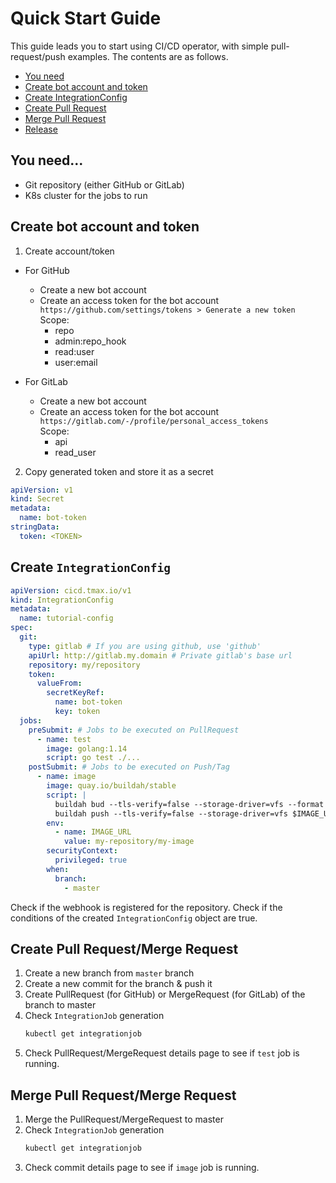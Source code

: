 # Quick Start Guide

This guide leads you to start using CI/CD operator, with simple pull-request/push examples.
The contents are as follows.

* [You need](#you-need)
* [Create bot account and token](#create-bot-account-and-token)
* [Create IntegrationConfig](#create-integrationconfig)
* [Create Pull Request](#create-pull-request)
* [Merge Pull Request](#merge-pull-request)
* [Release](#release)

## You need...
- Git repository (either GitHub or GitLab)
- K8s cluster for the jobs to run

## Create bot account and token
1. Create account/token
- For GitHub  
  - Create a new bot account
  - Create an access token for the bot account  
    `https://github.com/settings/tokens > Generate a new token`  
    Scope:
    * repo
    * admin:repo_hook
    * read:user
    * user:email

- For GitLab
    - Create a new bot account
    - Create an access token for the bot account
      `https://gitlab.com/-/profile/personal_access_tokens`  
      Scope:
      * api
      * read_user

2. Copy generated token and store it as a secret
```yaml
apiVersion: v1
kind: Secret
metadata:
  name: bot-token
stringData:
  token: <TOKEN>
```

## Create `IntegrationConfig`
```yaml
apiVersion: cicd.tmax.io/v1
kind: IntegrationConfig
metadata:
  name: tutorial-config
spec:
  git:
    type: gitlab # If you are using github, use 'github'
    apiUrl: http://gitlab.my.domain # Private gitlab's base url
    repository: my/repository
    token:
      valueFrom:
        secretKeyRef:
          name: bot-token
          key: token
  jobs:
    preSubmit: # Jobs to be executed on PullRequest
      - name: test
        image: golang:1.14
        script: go test ./...
    postSubmit: # Jobs to be executed on Push/Tag
      - name: image
        image: quay.io/buildah/stable
        script: |
          buildah bud --tls-verify=false --storage-driver=vfs --format docker -f ./Dockerfile -t $IMAGE_URL:${CI_HEAD_REF#refs/heads/} .
          buildah push --tls-verify=false --storage-driver=vfs $IMAGE_URL:${CI_HEAD_REF#refs/tags/} docker://$IMAGE_URL:${CI_HEAD_REF#refs/heads/}
        env:
          - name: IMAGE_URL
            value: my-repository/my-image
        securityContext:
          privileged: true
        when:
          branch:
            - master
```

Check if the webhook is registered for the repository.
Check if the conditions of the created `IntegrationConfig` object are true.

## Create Pull Request/Merge Request
1. Create a new branch from `master` branch
2. Create a new commit for the branch & push it
3. Create PullRequest (for GitHub) or MergeRequest (for GitLab) of the branch to master
4. Check `IntegrationJob` generation
   ```bash
   kubectl get integrationjob
   ```
5. Check PullRequest/MergeRequest details page to see if `test` job is running.

## Merge Pull Request/Merge Request
1. Merge the PullRequest/MergeRequest to master
2. Check `IntegrationJob` generation
   ```bash
   kubectl get integrationjob
   ```
3. Check commit details page to see if `image` job is running.
